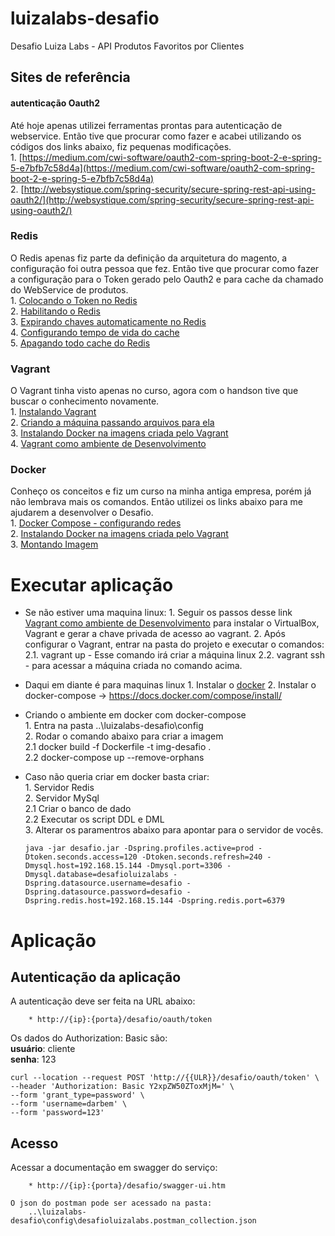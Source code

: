 # luizalabs-desafio
Desafio Luiza Labs - API Produtos Favoritos por Clientes  

## Sites de referência 

#### autenticação Oauth2
Até hoje apenas utilizei ferramentas prontas para autenticação de webservice. Então tive que procurar como fazer e acabei utilizando os códigos dos links abaixo, fiz pequenas modificações.  
	1. [https://medium.com/cwi-software/oauth2-com-spring-boot-2-e-spring-5-e7bfb7c58d4a](https://medium.com/cwi-software/oauth2-com-spring-boot-2-e-spring-5-e7bfb7c58d4a)  
	2. [http://websystique.com/spring-security/secure-spring-rest-api-using-oauth2/](http://websystique.com/spring-security/secure-spring-rest-api-using-oauth2/)  

### Redis
O Redis apenas fiz parte da definição da arquitetura do magento, a configuração foi outra pessoa que fez. Então tive que procurar como fazer a configuração para o Token gerado pelo Oauth2 e para cache da chamado do WebService de produtos.  
	1. [Colocando o Token no Redis](https://medium.com/@erangadulshan.14/replace-inmemory-token-store-with-a-persistent-one-in-spring-boot-oauth2-c00a4c35f90f)  
	2. [Habilitando o Redis](https://www.rimon.xyz/2019/04/redis-as-token-store-spring-boot-oauth2/)  
	3. [Expirando chaves automaticamente no Redis](https://medium.com/@prog.tiago/expirando-chaves-automaticamente-no-redis-726d038560b2)  
	4. [Configurando tempo de vida do cache](https://cursos.alura.com.br/forum/topico-invalidar-o-cache-por-tempo-e-nao-por-cacheevict-91914)  
	5. [Apagando todo cache do Redis](https://dev.to/sr2ds/apagando-o-cache-do-redis-37b7)  

### Vagrant
O Vagrant tinha visto apenas no curso, agora com o handson tive que buscar o conhecimento novamente.  
	1. [Instalando Vagrant](https://www.vagrantup.com/)  
	2. [Criando a máquina passando arquivos para ela](https://www.vagrantup.com/docs/provisioning/file.html)  
	3. [Instalando Docker na imagens criada pelo Vagrant](https://docs.docker.com/engine/install/debian/)  
	4. [Vagrant como ambiente de Desenvolvimento](https://nandovieira.com.br/usando-o-vagrant-como-ambiente-de-desenvolvimento-no-windows)  

### Docker
Conheço os conceitos e fiz um curso na minha antiga empresa, porém já não lembrava mais os comandos. Então utilizei os links abaixo para me ajudarem a desenvolver o Desafio.  
	1. [Docker Compose - configurando redes](https://docs.docker.com/compose/networking/)  
	2. [Instalando Docker na imagens criada pelo Vagrant](https://docs.docker.com/engine/install/debian/)  
	3. [Montando Imagem](https://dzone.com/articles/all-about-hibernate-manytomany-association)  

# Executar aplicação
- Se não estiver uma maquina linux:
		1. Seguir os passos desse link [Vagrant como ambiente de Desenvolvimento](https://nandovieira.com.br/usando-o-vagrant-como-ambiente-de-desenvolvimento-no-windows) para instalar o VirtualBox, Vagrant e gerar a chave privada de acesso ao vagrant.
		2. Após configurar o Vagrant, entrar na pasta do projeto e executar o comandos:
			2.1. vagrant up - Esse comando irá criar a máquina linux
			2.2. vagrant ssh - para acessar a máquina criada no comando acima.
	
- Daqui em diante é para maquinas linux
		1. Instalar o [docker](https://docs.docker.com/engine/install/debian/)
		2. Instalar o docker-compose -> https://docs.docker.com/compose/install/
	
- Criando o ambiente em docker com docker-compose  
		1. Entra na pasta ..\luizalabs-desafio\config  
		2. Rodar o comando abaixo para criar a imagem  
			2.1 docker build -f Dockerfile -t img-desafio .  
			2.2 docker-compose up --remove-orphans  
	
- Caso não queria criar em docker basta criar:  
		1. Servidor Redis  
		2. Servidor MySql  
			2.1 Criar o banco de dado  
			2.2 Executar os script DDL e DML  
		3. Alterar os paramentros abaixo para apontar para o servidor de vocês.  
	  
	`java -jar desafio.jar -Dspring.profiles.active=prod -Dtoken.seconds.access=120 -Dtoken.seconds.refresh=240 -Dmysql.host=192.168.15.144 -Dmysql.port=3306 -Dmysql.database=desafioluizalabs -Dspring.datasource.username=desafio -Dspring.datasource.password=desafio -Dspring.redis.host=192.168.15.144 -Dspring.redis.port=6379`
	  
# Aplicação

## Autenticação da aplicação

A autenticação deve ser feita na URL abaixo:  
		  
		* http://{ip}:{porta}/desafio/oauth/token  
	  
Os dados do Authorization: Basic são:  
		**usuário**: cliente  
		**senha**: 123  
	  
	curl --location --request POST 'http://{{ULR}}/desafio/oauth/token' \
	--header 'Authorization: Basic Y2xpZW50ZToxMjM=' \
	--form 'grant_type=password' \
	--form 'username=darbem' \
	--form 'password=123'

## Acesso 
Acessar a documentação em swagger do serviço:  

		* http://{ip}:{porta}/desafio/swagger-ui.htm
  
	O json do postman pode ser acessado na pasta:  
		..\luizalabs-desafio\config\desafioluizalabs.postman_collection.json  